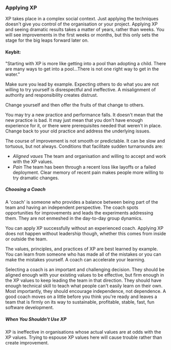 ### Applying XP

XP takes place in a complex social context. Just applying the techniques doesn't give you control of the organisation or your project. Applying XP and seeing dramatic results takes a matter of years, rather than weeks. You will see improvements in the first weeks or months, but this only sets the stage for the big leaps forward later on.

#### Keybit:
"Starting with XP is more like getting into a pool than adopting a child. There are many ways to get into a pool...There is not one right way to get in the water."

Make sure you lead by example. Expecting others to do what you are not willing to try yourself is disrespectful and ineffective. A misalignment of authority and responsibility creates distrust.

Change yourself and then offer the fruits of that change to others.

You may try a new practice and performance falls. It doesn't mean that the new practice is bad. It may just mean that you don't have enough experience for it, or there were prerequisites needed that weren't in place. Change back to your old practice and address the underlying issues.

The course of improvement is not smooth or predictable. It can be slow and tortuous, but not always. Conditions that facilitate sudden turnarounds are:

* *Aligned vaues* The team and organisation and willing to accept and work with the XP values.
* *Pain* The team has been through a recent loss like layoffs or a failed deployment. Clear memory of recent pain makes people more willing to try dramatic changes.

##### Choosing a Coach

A 'coach' is someone who provides a balance between being part of the team and having an independent perspective. The coach spots opportunities for improvements and leads the experiments addressing them. They are not enmeshed in the day-to-day group dynamics.

You can apply XP successfully without an experienced coach. Applying XP does not happen without leadership though, whether this comes from inside or outside the team.

The values, principles, and practices of XP are best learned by example. You can learn from someone who has made all of the mistakes or you can make the mistakes yourself. A coach can accelerate your learning.

Selecting a coach is an important and challenging decision. They should be aligned enough with your existing values to be effective, but firm enough in the XP values to keep leading the team in that direction. They should have enough technical skill to teach what people can't easily learn on their own. Most importantly, they should encourage independence, not dependence. A good coach moves on a little before you think you're ready and leaves a team that is firmly on its way to sustainable, profitable, stable, fast, fun software development.

##### When You Shouldn't Use XP

XP is ineffective in organisations whose actual values are at odds with the XP values. Trying to espouse XP values here will cause trouble rather than create improvement.

